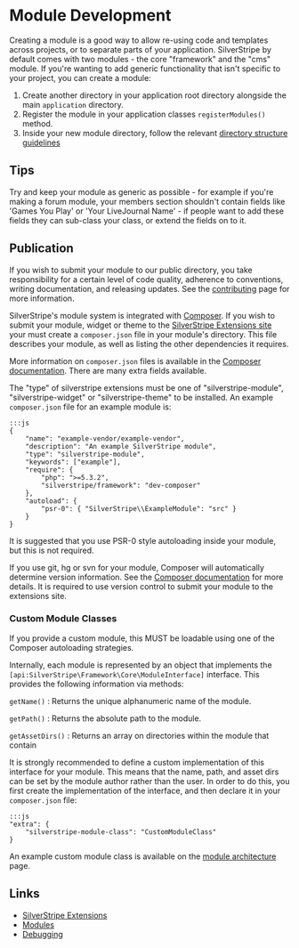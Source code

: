 # Module Development

Creating a module is a good way to allow re-using code and templates across
projects, or to separate parts of your application. SilverStripe by default
comes with two modules - the core "framework" and the "cms" module. If you're
wanting to add generic functionality that isn't specific to your project, you
can create a module:

1.  Create another directory in your application root directory alongside the
    main `application` directory.
2.  Register the module in your application classes `registerModules()` method.
3.  Inside your new module directory, follow the relevant
    [directory structure guidelines](/topics/directory-structure)

## Tips

Try and keep your module as generic as possible - for example if you're making
a forum module, your members section shouldn't contain fields like 'Games You
Play' or 'Your LiveJournal Name' - if people want to add these fields they can
sub-class your class, or extend the fields on to it.

## Publication

If you wish to submit your module to our public directory, you take responsibility
for a certain level of code quality, adherence to conventions, writing
documentation, and releasing updates. See the [contributing](/misc/contributing)
page for more information.

SilverStripe's module system is integrated with [Composer](http://getcomposer.org).
If you wish to submit your module, widget or theme to the
[SilverStripe Extensions site](http://extensions.silverstripe.org) your must
create a `composer.json` file in your module's directory. This file describes
your module, as well as listing the other dependencies it requires.

More information on `composer.json` files is available in the
[Composer documentation](http://getcomposer.org/doc/02-libraries.md). There are
many extra fields available.

The "type" of silverstripe extensions must be one of "silverstripe-module",
"silverstripe-widget" or "silverstripe-theme" to be installed. An example
`composer.json` file for an example module is:

	:::js
	{
		"name": "example-vendor/example-vendor",
		"description": "An example SilverStripe module",
		"type": "silverstripe-module",
		"keywords": ["example"],
		"require": {
			"php": ">=5.3.2",
			"silverstripe/framework": "dev-composer"
		},
		"autoload": {
			"psr-0": { "SilverStripe\\ExampleModule": "src" }
		}
	}

It is suggested that you use PSR-0 style autoloading inside your module, but
this is not required.

If you use git, hg or svn for your module, Composer will automatically determine
version information. See the [Composer documentation](http://getcomposer.org)
for more details. It is required to use version control to submit your module
to the extensions site.

### Custom Module Classes

<div class="warning" markdown="1">
If you provide a custom module, this MUST be loadable using one of the Composer
autoloading strategies.
</div>

Internally, each module is represented by an object that implements the
`[api:SilverStripe\Framework\Core\ModuleInterface]` interface. This provides
the following information via methods:

`getName()`
:   Returns the unique alphanumeric name of the module.

`getPath()`
:   Returns the absolute path to the module.

`getAssetDirs()`
:   Returns an array on directories within the module that contain

It is strongly recommended to define a custom implementation of this interface
for your module. This means that the name, path, and asset dirs can be set by
the module author rather than the user. In order to do this, you first create
the implementation of the interface, and then declare it in your `composer.json`
file:

	:::js
	"extra": {
		"silverstripe-module-class": "CustomModuleClass"
	}

An example custom module class is available on the
[module architecture](modules#module-architecture) page.

## Links

*   [SilverStripe Extensions](http://extensions.silverstripe.org)
*   [Modules](modules)
*   [Debugging](/topics/debugging)
